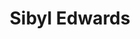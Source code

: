 ---
title: 'Sibyl Edwards'
first_name: 'Sibyl'
last_name: 'Edwards'
org_title: 'Cultural Collections Coordinator'
organization: 'Chachalu Museum and Cultural Center'
state: 'OR'
email: ''
phone: ''
chair: 
active: true
assignee: 'sibyledwards'

---